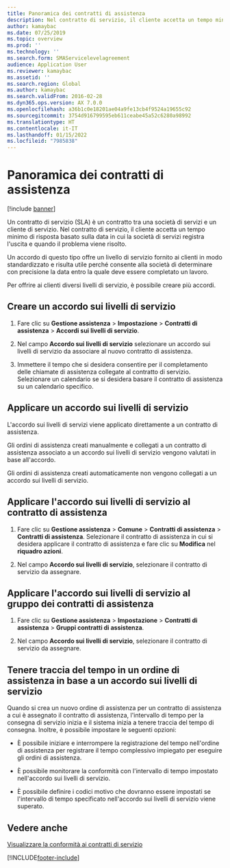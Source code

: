 ```yaml
---
title: Panoramica dei contratti di assistenza
description: Nel contratto di servizio, il cliente accetta un tempo minimo di risposta basato sulla data in cui la società di servizi registra l'uscita e quando il problema viene risolto.
author: kamaybac
ms.date: 07/25/2019
ms.topic: overview
ms.prod: ''
ms.technology: ''
ms.search.form: SMAServicelevelagreement
audience: Application User
ms.reviewer: kamaybac
ms.assetid: ''
ms.search.region: Global
ms.author: kamaybac
ms.search.validFrom: 2016-02-28
ms.dyn365.ops.version: AX 7.0.0
ms.openlocfilehash: a36b1c0e18201ae04a9fe13cb4f9524a19655c92
ms.sourcegitcommit: 3754d916799595eb611ceabe45a52c6280a98992
ms.translationtype: HT
ms.contentlocale: it-IT
ms.lasthandoff: 01/15/2022
ms.locfileid: "7985838"
---
```

# <a name="service-level-agreements-overview"></a>Panoramica dei contratti di assistenza       

[!include [banner](../includes/banner.md)]


Un contratto di servizio (SLA) è un contratto tra una società di servizi e un cliente di servizio. Nel contratto di servizio, il cliente accetta un tempo minimo di risposta basato sulla data in cui la società di servizi registra l'uscita e quando il problema viene risolto.

Un accordo di questo tipo offre un livello di servizio fornito ai clienti in modo standardizzato e risulta utile perché consente alla società di determinare con precisione la data entro la quale deve essere completato un lavoro.

Per offrire ai clienti diversi livelli di servizio, è possibile creare più accordi.

## <a name="create-a-service-level-agreement"></a>Creare un accordo sui livelli di servizio

1.  Fare clic su **Gestione assistenza** \> **Impostazione** \> **Contratti di assistenza** \> **Accordi sui livelli di servizio**.

2.  Nel campo **Accordo sui livelli di servizio** selezionare un accordo sui livelli di servizio da associare al nuovo contratto di assistenza.

3.  Immettere il tempo che si desidera consentire per il completamento delle chiamate di assistenza collegate al contratto di servizio. Selezionare un calendario se si desidera basare il contratto di assistenza su un calendario specifico.

## <a name="apply-a-service-level-agreement"></a>Applicare un accordo sui livelli di servizio

L'accordo sui livelli di servizi viene applicato direttamente a un contratto di assistenza.

Gli ordini di assistenza creati manualmente e collegati a un contratto di assistenza associato a un accordo sui livelli di servizio vengono valutati in base all'accordo.

Gli ordini di assistenza creati automaticamente non vengono collegati a un accordo sui livelli di servizio.

## <a name="apply-the-service-level-agreement-to-the-service-agreement"></a>Applicare l'accordo sui livelli di servizio al contratto di assistenza

1.  Fare clic su **Gestione assistenza** \> **Comune** \> **Contratti di assistenza** \> **Contratti di assistenza**. Selezionare il contratto di assistenza in cui si desidera applicare il contratto di assistenza e fare clic su **Modifica** nel **riquadro azioni**.

2.  Nel campo **Accordo sui livelli di servizio**, selezionare il contratto di servizio da assegnare.

## <a name="apply-the-service-level-agreement-to-the-service-agreement-group"></a>Applicare l'accordo sui livelli di servizio al gruppo dei contratti di assistenza

1.  Fare clic su **Gestione assistenza** \> **Impostazione** \> **Contratti di assistenza** \> **Gruppi contratti di assistenza**.

2.  Nel campo **Accordo sui livelli di servizio**, selezionare il contratto di servizio da assegnare.

## <a name="track-time-on-a-service-order-against-an-sla"></a>Tenere traccia del tempo in un ordine di assistenza in base a un accordo sui livelli di servizio

Quando si crea un nuovo ordine di assistenza per un contratto di assistenza a cui è assegnato il contratto di assistenza, l'intervallo di tempo per la consegna di servizio inizia e il sistema inizia a tenere traccia del tempo di consegna. Inoltre, è possibile impostare le seguenti opzioni:

  - È possibile iniziare e interrompere la registrazione del tempo nell'ordine di assistenza per registrare il tempo complessivo impiegato per eseguire gli ordini di assistenza.

  - È possibile monitorare la conformità con l'intervallo di tempo impostato nell'accordo sui livelli di servizio.

  - È possibile definire i codici motivo che dovranno essere impostati se l'intervallo di tempo specificato nell'accordo sui livelli di servizio viene superato.

## <a name="see-also"></a>Vedere anche

[Visualizzare la conformità ai contratti di servizio](view-compliance-with-service-level-agreements.md)

  




[!INCLUDE[footer-include](../../includes/footer-banner.md)]